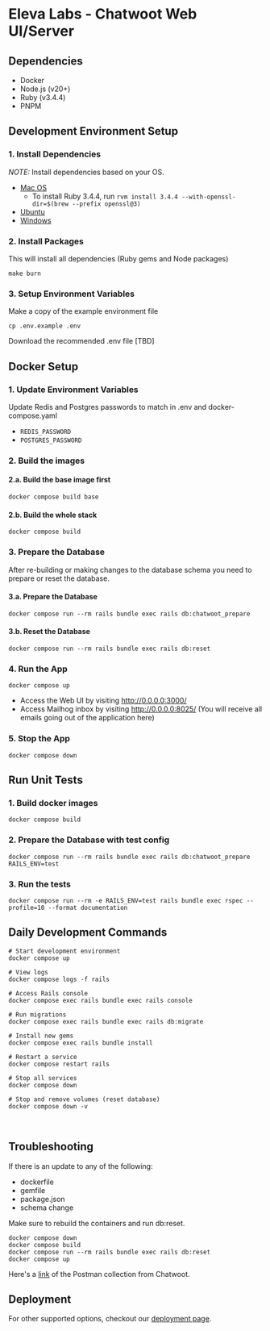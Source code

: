 
# Eleva Labs - Chatwoot Web UI/Server

## Dependencies
- Docker
- Node.js (v20+)
- Ruby (v3.4.4)
- PNPM

## Development Environment Setup
### 1. Install Dependencies
*NOTE:* Install dependencies based on your OS.

- [Mac OS](https://developers.chatwoot.com/contributing-guide/environment-setup/mac-os)
  - To install Ruby 3.4.4, run `rvm install 3.4.4 --with-openssl-dir=$(brew --prefix openssl@3)`
- [Ubuntu](https://developers.chatwoot.com/contributing-guide/environment-setup/ubuntu)
- [Windows](https://developers.chatwoot.com/contributing-guide/environment-setup/windows)

### 2. Install Packages
This will install all dependencies (Ruby gems and Node packages)
```
make burn 
```

### 3. Setup Environment Variables
Make a copy of the example environment file
```
cp .env.example .env
```
Download the recommended .env file 
[TBD]

## Docker Setup
### 1. Update Environment Variables
Update Redis and Postgres passwords to match in .env and docker-compose.yaml
- `REDIS_PASSWORD`
- `POSTGRES_PASSWORD`

### 2. Build the images
#### 2.a. Build the base image first
```
docker compose build base
```
#### 2.b. Build the whole stack
```
docker compose build
```

### 3. Prepare the Database
After re-building or making changes to the database schema you need to prepare or reset the database.
#### 3.a. Prepare the Database
```
docker compose run --rm rails bundle exec rails db:chatwoot_prepare
```
#### 3.b. Reset the Database
```
docker compose run --rm rails bundle exec rails db:reset
```

### 4. Run the App
```
docker compose up
```

* Access the Web UI by visiting http://0.0.0.0:3000/
* Access Mailhog inbox by visiting http://0.0.0.0:8025/ (You will receive all emails going out of the application here)

### 5. Stop the App
```
docker compose down
```

## Run Unit Tests
### 1. Build docker images
```
docker compose build
```

### 2. Prepare the Database with test config
```
docker compose run --rm rails bundle exec rails db:chatwoot_prepare RAILS_ENV=test
```

### 3. Run the tests
```
docker compose run --rm -e RAILS_ENV=test rails bundle exec rspec --profile=10 --format documentation
```

## Daily Development Commands

```
# Start development environment
docker compose up

# View logs
docker compose logs -f rails

# Access Rails console
docker compose exec rails bundle exec rails console

# Run migrations
docker compose exec rails bundle exec rails db:migrate

# Install new gems
docker compose exec rails bundle install

# Restart a service
docker compose restart rails

# Stop all services
docker compose down

# Stop and remove volumes (reset database)
docker compose down -v
```
​

## Troubleshooting
If there is an update to any of the following:

* dockerfile
* gemfile
* package.json
* schema change

Make sure to rebuild the containers and run db:reset.

```
docker compose down
docker compose build
docker compose run --rm rails bundle exec rails db:reset
docker compose up
```

Here's a [link](https://www.postman.com/chatwoot/chatwoot-apis/overview) of the Postman collection from Chatwoot.

## Deployment

For other supported options, checkout our [deployment page](https://chatwoot.com/deploy).


